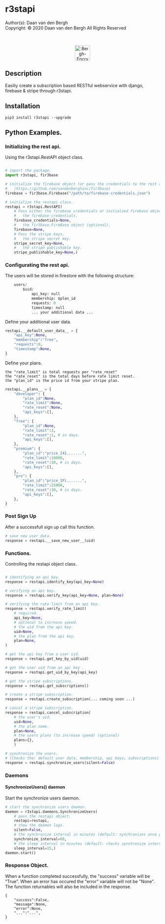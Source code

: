 # r3stapi
Author(s):  Daan van den Bergh<br>
Copyright:  © 2020 Daan van den Bergh All Rights Reserved<br>
<br>
<br>
<p align="center">
  <img src="https://github.com/vandenberghinc/storage/blob/master/images/logo.png?raw=true" alt="Bergh-Encryption" width="50"/>
</p>

## Description
Easiliy create a subscription based RESTful webservice with django, firebase & stripe through r3stapi.

## Installation
	pip3 install r3stapi --upgrade

## Python Examples.

### Initializing the rest api.
Using the r3stapi.RestAPI object class.
```python

# import the package.
import r3stapi, fir3base

# initialize the firebase object (or pass the credentials to the rest api).
# 	(https://github.com/vandenberghinc/fir3base)
firebase = fir3base.Firebase("/path/to/firebase-credentials.json")

# initialize the restapi class.
restapi = r3stapi.RestAPI(
	# Pass either the firebase credentials or initialzed firebase object.
	# 	the firebase credentials.
	firebase_credentials=None,
	# 	the fir3base.FireBase object (optional).
	firebase=None,
	# Pass the stripe keys.
	# 	the stripe secret key.
	stripe_secret_key=None,
	# 	the stripe publishable key.
	stripe_publishable_key=None,)

```
### Configurating the rest api.
The users will be stored in firestore with the following structure:
```python
	users/
		$uid/
			api_key: null
			membership: $plan_id
			requests: 0
			timestamp: null
			... your additional data ...
```
Define your additional user data.
```python
restapi.__default_user_data__ = {
	"api_key":None,
	"membership":"free",
	"requests":0,
	"timestamp":None,
}
```
Define your plans.

	the "rate_limit" is total requests per "rate_reset"
	the "rate_reset" is the total days before rate limit reset.
	the "plan_id" is the price id from your stripe plan.

```python
restapi.__plans__ = {
	"developer": {
		"plan_id":None,
		"rate_limit":None,
		"rate_reset":None,
		"api_keys":[],
	},
	"free": {
		"plan_id":None,
		"rate_limit":3,
		"rate_reset":1, # in days.
		"api_keys":[],
	},
	"premium": {
		"plan_id":"price_I41.......",
		"rate_limit":10000,
		"rate_reset":30, # in days.
		"api_keys":[],
	},
	"pro": {
		"plan_id":"price_IPi.......",
		"rate_limit":25000,
		"rate_reset":30, # in days.
		"api_keys":[],
	},
}
```

### Post Sign Up
After a successfull sign up call this function.
```python
# save new user data.
response = restapi.__save_new_user__(uid)
```

### Functions.
Controlling the restapi object class.
```python

# identifying an api key.
response = restapi.identify_key(api_key=None)

# verifying an api key.
response = restapi.verify_key(api_key=None, plan=None)

# verifying the rate limit from an api key.
response = restapi.verify_rate_limit( 
	# required.
	api_key=None, 
	# optional to increase speed.
	# the uid from the api key.
	uid=None,
	# the plan from the api key.
	plan=None,
)

# get the api key from a user uid.
response = restapi.get_key_by_uid(uid)

# get the user uid from an api key .
response = restapi.get_uid_by_key(api_key)

# get the stripe subscriptions.
response = restapi.get_subscriptions()

# create a stripe subscription.
response = restapi.create_subscription(... coming soon ...)

# cancel a stripe subscription.
response = restapi.cancel_subscription( 
	# the user's uid.
	uid=None,
	# the plan name.
	plan=None,
	# the users plans (to increase speed) (optional)
	plans={},
	)

# synchronize the users.
# (Checks the: default user data, membership, api keys, subscriptions)
response = restapi.synchronize_users(silent=False)
```

### Daemons
#### SynchronizeUsers() daemon
Start the synchronize users daemon.

```python
# start the synchronize users daemon.
daemon = r3stapi.daemons.SynchronizeUsers(
	# pass the restapi object.
	restapi=restapi,
	# show the daemon logs.
	silent=False,
	# the synchronize interval in minutes (default: synchronizes once per 60 min).
	synchronize_interval=60,
	# the sleep interval in minutes (default: checks synchronize interval once per 15 min).
	sleep_interval=15,)
daemon.start()
```


### Response Object.
When a function completed successfully, the "success" variable will be "True". When an error has occured the "error" variable will not be "None". The function returnables will also be included in the response.

	{
		"success":False,
		"message":None,
		"error":None,
		"...":"...",
	}